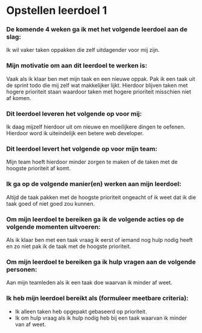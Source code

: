 # Opstellen leerdoel 1

### De komende 4 weken ga ik met het volgende leerdoel aan de slag: 

Ik wil vaker taken oppakken die zelf uitdagender voor mij zijn.

### Mijn motivatie om aan dit leerdoel te werken is:

Vaak als ik klaar ben met mijn taak en een nieuwe oppak. Pak ik een taak uit de sprint todo die mij zelf wat makkelijker lijkt. Hierdoor blijven taken met hogere prioriteit staan waardoor taken met hogere prioriteit misschien niet af komen.

### Dit leerdoel leveren het volgende op voor mij:

Ik daag mijzelf hierdoor uit om nieuwe en moeilijkere dingen te oefenen. Hierdoor word ik uiteindelijk een betere web developer.

### Dit leerdoel levert het volgende op voor mijn team:

Mijn team hoeft hierdoor minder zorgen te maken of de taken met de hoogste prioriteit af komt.

### Ik ga op de volgende manier(en) werken aan mijn leerdoel:

Altijd de taak pakken met de hoogste prioriteit ongeacht of ik weet dat ik die taak goed of niet goed zou kunnen.

### Om mijn leerdoel te bereiken ga ik de volgende acties op de volgende momenten uitvoeren:

Als ik klaar ben met een taak vraag ik eerst of iemand nog hulp nodig heeft en zo niet pak ik de taak met de hoogste prioriteit.

### Om mijn leerdoel te bereiken ga ik hulp vragen aan de volgende personen:

Aan mijn teamleden als ik een taak doe waarvan ik minder af weet.

### Ik heb mijn leerdoel bereikt als (formuleer meetbare criteria):

- Ik alleen taken heb opgepakt gebaseerd op prioriteit.
- Ik om hulp vraag als ik hulp nodig heb bij een taak waarvan ik minder van af weet.